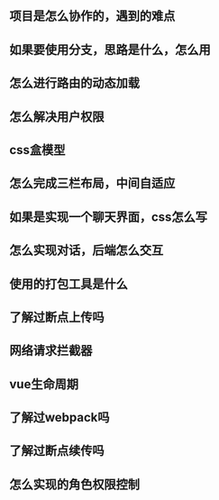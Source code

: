 ## 项目是怎么协作的，遇到的难点

## 如果要使用分支，思路是什么，怎么用

## 怎么进行路由的动态加载

## 怎么解决用户权限

## css盒模型

## 怎么完成三栏布局，中间自适应

## 如果是实现一个聊天界面，css怎么写

## 怎么实现对话，后端怎么交互

## 使用的打包工具是什么

## 了解过断点上传吗

## 网络请求拦截器

## vue生命周期

## 了解过webpack吗

## 了解过断点续传吗

## 怎么实现的角色权限控制
